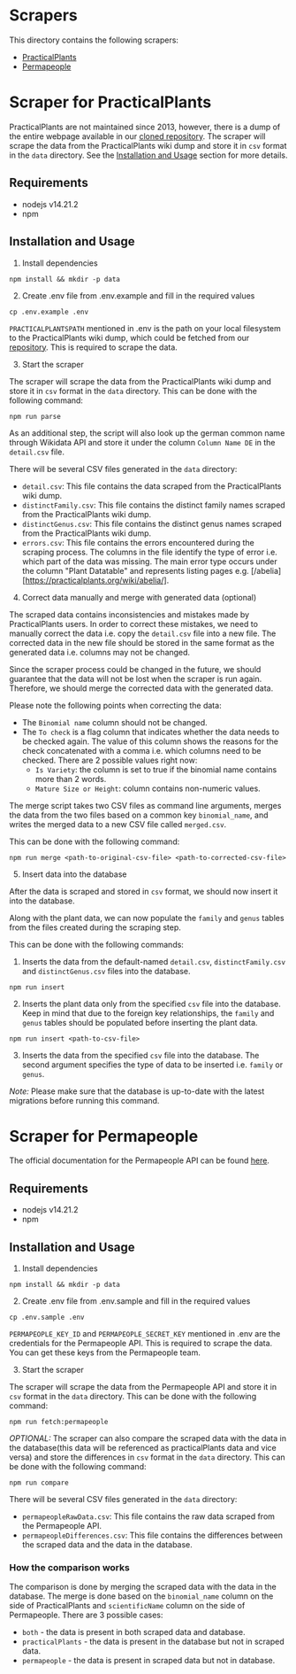 # Scrapers

This directory contains the following scrapers:

- [PracticalPlants](#scraper-for-practical-plants)
- [Permapeople](#scraper-for-permapeople)

# Scraper for PracticalPlants

PracticalPlants are not maintained since 2013, however, there is a dump of the entire webpage available in our [cloned repository](https://github.com/ElektraInitiative/practicalplants).
The scraper will scrape the data from the PracticalPlants wiki dump and store it in `csv` format in the `data` directory.
See the [Installation and Usage](#installation-and-usage) section for more details.

## Requirements

- nodejs v14.21.2
- npm

## Installation and Usage

1. Install dependencies

```shell
npm install && mkdir -p data
```

2. Create .env file from .env.example and fill in the required values

```shell
cp .env.example .env
```

`PRACTICALPLANTSPATH` mentioned in .env is the path on your local filesystem to the PracticalPlants wiki dump, which could be fetched from our [repository](https://github.com/ElektraInitiative/practicalplants).
This is required to scrape the data.

3. Start the scraper

The scraper will scrape the data from the PracticalPlants wiki dump and store it in `csv` format in the `data` directory. This can be done with the following command:

```shell
npm run parse
```

As an additional step, the script will also look up the german common name through Wikidata API and store it under the column `Column Name DE` in the `detail.csv` file.

There will be several CSV files generated in the `data` directory:

- `detail.csv`: This file contains the data scraped from the PracticalPlants wiki dump.
- `distinctFamily.csv`: This file contains the distinct family names scraped from the PracticalPlants wiki dump.
- `distinctGenus.csv`: This file contains the distinct genus names scraped from the PracticalPlants wiki dump.
- `errors.csv`: This file contains the errors encountered during the scraping process.
  The columns in the file identify the type of error i.e. which part of the data was missing.
  The main error type occurs under the column "Plant Datatable" and represents listing pages e.g. [/abelia][https://practicalplants.org/wiki/abelia/].

4. Correct data manually and merge with generated data (optional)

The scraped data contains inconsistencies and mistakes made by PracticalPlants users.
In order to correct these mistakes, we need to manually correct the data i.e. copy the `detail.csv` file into a new file.
The corrected data in the new file should be stored in the same format as the generated data i.e. columns may not be changed.

Since the scraper process could be changed in the future, we should guarantee that the data will not be lost when the scraper is run again.
Therefore, we should merge the corrected data with the generated data.

Please note the following points when correcting the data:

- The `Binomial name` column should not be changed.
- The `To check` is a flag column that indicates whether the data needs to be checked again. The value of this column shows the reasons for the check concatenated with a comma i.e. which columns need to be checked. There are 2 possible values right now:
  - `Is Variety`: the column is set to true if the binomial name contains more than 2 words.
  - `Mature Size or Height`: column contains non-numeric values.

The merge script takes two CSV files as command line arguments, merges the data from the two files based on a common key `binomial_name`, and writes the merged data to a new CSV file called `merged.csv`.

This can be done with the following command:

```shell
npm run merge <path-to-original-csv-file> <path-to-corrected-csv-file>
```

5. Insert data into the database

After the data is scraped and stored in `csv` format, we should now insert it into the database.

Along with the plant data, we can now populate the `family` and `genus` tables from the files created during the scraping step.

This can be done with the following commands:

1. Inserts the data from the default-named `detail.csv`, `distinctFamily.csv` and `distinctGenus.csv` files into the
   database.

```shell
npm run insert
```

2. Inserts the plant data only from the specified `csv` file into the database. Keep in mind that due to the foreign key relationships, the `family` and `genus` tables should be populated before inserting the plant data.

```shell
npm run insert <path-to-csv-file>
```

3. Inserts the data from the specified `csv` file into the database. The second argument specifies the type of data to be inserted i.e. `family` or `genus`.

_Note:_ Please make sure that the database is up-to-date with the latest migrations before running this command.

# Scraper for Permapeople

The official documentation for the Permapeople API can be found [here](https://permapeople.org/knowledgebase/api-docs.html).

## Requirements

- nodejs v14.21.2
- npm

## Installation and Usage

1. Install dependencies

```shell
npm install && mkdir -p data
```

2. Create .env file from .env.sample and fill in the required values

```shell
cp .env.sample .env
```

`PERMAPEOPLE_KEY_ID` and `PERMAPEOPLE_SECRET_KEY` mentioned in .env are the credentials for the Permapeople API.
This is required to scrape the data.
You can get these keys from the Permapeople team.

3. Start the scraper

The scraper will scrape the data from the Permapeople API and store it in `csv` format in the `data` directory. This can be done with the following command:

```shell
npm run fetch:permapeople
```

_OPTIONAL:_
The scraper can also compare the scraped data with the data in the database(this data will be referenced as practicalPlants data and vice versa) and store the differences in `csv` format in the `data` directory.
This can be done with the following command:

```shell
npm run compare
```

There will be several CSV files generated in the `data` directory:

- `permapeopleRawData.csv`: This file contains the raw data scraped from the Permapeople API.
- `permapeopleDifferences.csv`: This file contains the differences between the scraped data and the data in the database.

### How the comparison works

The comparison is done by merging the scraped data with the data in the database.
The merge is done based on the `binomial_name` column on the side of PracticalPlants and `scientificName` column on the side of Permapeople.
There are 3 possible cases:

- `both` - the data is present in both scraped data and database.
- `practicalPlants` - the data is present in the database but not in scraped data.
- `permapeople` - the data is present in scraped data but not in database.
